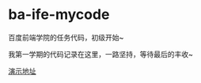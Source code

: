 # ba-ife-mycode
百度前端学院的任务代码，初级开始~

我第一学期的代码记录在这里，一路坚持，等待最后的丰收~

<a href="http://sally127.github.io/gallery">演示地址</a>

